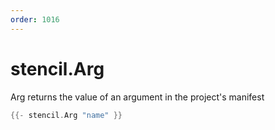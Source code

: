 ```yaml
---
order: 1016
---
```


<!-- Generated by tools/docgen. DO NOT EDIT. -->

# stencil.Arg

Arg returns the value of an argument in the project's manifest

```go
{{- stencil.Arg "name" }}
```
